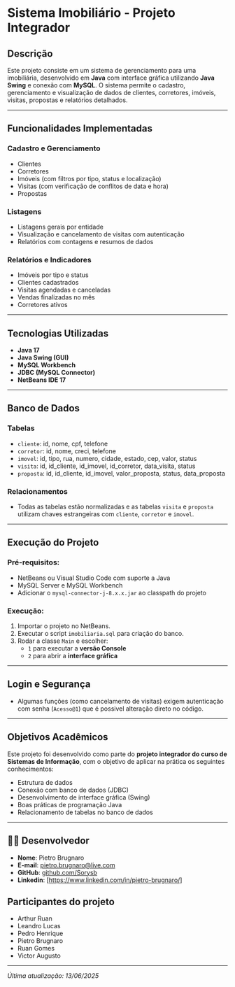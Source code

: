 
#  Sistema Imobiliário - Projeto Integrador

##  Descrição
Este projeto consiste em um sistema de gerenciamento para uma imobiliária, desenvolvido em **Java** com interface gráfica utilizando **Java Swing** e conexão com **MySQL**. O sistema permite o cadastro, gerenciamento e visualização de dados de clientes, corretores, imóveis, visitas, propostas e relatórios detalhados.

---

##  Funcionalidades Implementadas

###  Cadastro e Gerenciamento
- Clientes
- Corretores
- Imóveis (com filtros por tipo, status e localização)
- Visitas (com verificação de conflitos de data e hora)
- Propostas

###  Listagens
- Listagens gerais por entidade
- Visualização e cancelamento de visitas com autenticação
- Relatórios com contagens e resumos de dados

###  Relatórios e Indicadores
- Imóveis por tipo e status
- Clientes cadastrados
- Visitas agendadas e canceladas
- Vendas finalizadas no mês
- Corretores ativos

---

## Tecnologias Utilizadas
- **Java 17**
- **Java Swing (GUI)**
- **MySQL Workbench**
- **JDBC (MySQL Connector)**
- **NetBeans IDE 17**

---

## Banco de Dados

### Tabelas
- `cliente`: id, nome, cpf, telefone
- `corretor`: id, nome, creci, telefone
- `imovel`: id, tipo, rua, numero, cidade, estado, cep, valor, status
- `visita`: id, id_cliente, id_imovel, id_corretor, data_visita, status
- `proposta`: id, id_cliente, id_imovel, valor_proposta, status, data_proposta

### Relacionamentos
- Todas as tabelas estão normalizadas e as tabelas `visita` e `proposta` utilizam chaves estrangeiras com `cliente`, `corretor` e `imovel`.

---

##  Execução do Projeto

###  Pré-requisitos:
- NetBeans ou Visual Studio Code com suporte a Java
- MySQL Server e MySQL Workbench
- Adicionar o `mysql-connector-j-8.x.x.jar` ao classpath do projeto

### Execução:
1. Importar o projeto no NetBeans.
2. Executar o script `imobiliaria.sql` para criação do banco.
3. Rodar a classe `Main` e escolher:
   - `1` para executar a **versão Console**
   - `2` para abrir a **interface gráfica**

---

##  Login e Segurança
- Algumas funções (como cancelamento de visitas) exigem autenticação com senha (`Acesso@1`) que é possivel alteração direto no código.

---

## Objetivos Acadêmicos
Este projeto foi desenvolvido como parte do **projeto integrador do curso de Sistemas de Informação**, com o objetivo de aplicar na prática os seguintes conhecimentos:
- Estrutura de dados
- Conexão com banco de dados (JDBC)
- Desenvolvimento de interface gráfica (Swing)
- Boas práticas de programação Java
- Relacionamento de tabelas no banco de dados

---

## 👨‍💻 Desenvolvedor
- **Nome**: Pietro Brugnaro
- **E-mail**: pietro.brugnaro@live.com
- **GitHub**: [github.com/Sorysb](https://github.com/Sorysb)
- **Linkedin**: [https://www.linkedin.com/in/pietro-brugnaro/]

## Participantes do projeto

-   Arthur Ruan
-   Leandro Lucas
-   Pedro Henrique
-   Pietro Brugnaro
-   Ruan Gomes
-   Victor Augusto
---

*Última atualização: 13/06/2025*
